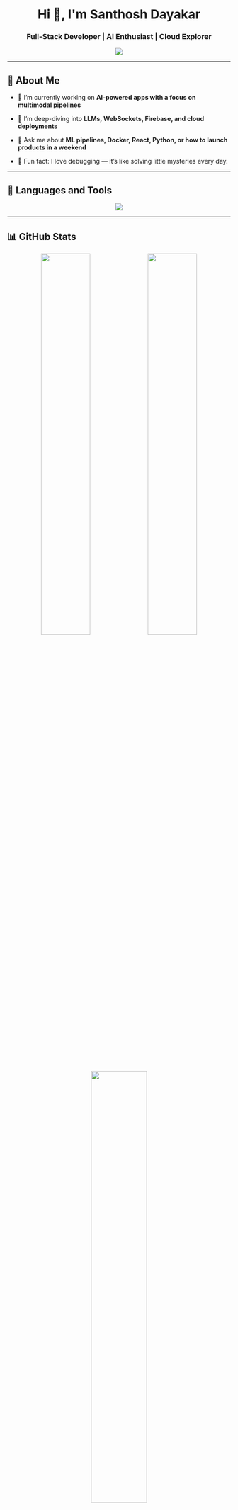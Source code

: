 <h1 align="center">Hi 👋, I'm Santhosh Dayakar</h1>
<h3 align="center">Full-Stack Developer | AI Enthusiast | Cloud Explorer</h3>

<p align="center">
  <img src="https://readme-typing-svg.herokuapp.com?font=Fira+Code&pause=1000&color=40FFBF&width=435&lines=Welcome+to+my+hub!;Building+projects+that+solve+real+problems;Learning+something+new+every+day!" />
</p>

---

## 🧠 About Me

- 🔭 I’m currently working on **AI-powered apps with a focus on multimodal pipelines**

- 🌱 I’m deep-diving into **LLMs, WebSockets, Firebase, and cloud deployments**

- 💬 Ask me about **ML pipelines, Docker, React, Python, or how to launch products in a weekend**

- 🧪 Fun fact: I love debugging — it’s like solving little mysteries every day.

---

## 🔧 Languages and Tools

<div align="center">
  <img src="https://skillicons.dev/icons?i=python,java,js,ts,html,css,react,nextjs,nodejs,express,mongodb,mysql,postgres,firebase,aws,gcp,docker,git,kubernetes,tensorflow,pytorch,vscode,figma&theme=dark" />
</div>

---

## 📊 GitHub Stats

<p align="center">
  <img src="https://github-readme-stats.vercel.app/api?username=S-15-77&show_icons=true&theme=tokyonight&hide_border=false" width="47%" />
  <img src="https://github-readme-streak-stats.herokuapp.com/?user=S-15-77&theme=tokyonight&hide_border=false" width="47%" />
</p>
<p align="center">
  <img src="https://github-readme-stats.vercel.app/api/top-langs/?username=S-15-77&layout=compact&theme=tokyonight&hide_border=false" width="50%" />
</p>

---

## 🏆 Trophies

<p align="center">
  <img src="https://github-profile-trophy.vercel.app/?username=S-15-77&theme=gruvbox&no-frame=true&no-bg=true&margin-w=4" />
</p>

---

## ✍️ Quote of the Day

<p align="center">
  <img src="https://quotes-github-readme.vercel.app/api?type=horizontal&theme=dark" />
</p>

---

## 🌐 Connect With Me

[![LinkedIn](https://img.shields.io/badge/LinkedIn-%230077B5.svg?style=for-the-badge&logo=linkedin&logoColor=white)](https://linkedin.com/in/santhosh-dayakar-45aab6202/)
[![YouTube](https://img.shields.io/badge/YouTube-%23FF0000.svg?style=for-the-badge&logo=YouTube&logoColor=white)](https://www.youtube.com/channel/UCXzVuptoIlka0mSXp0GbaRw)
[![Instagram](https://img.shields.io/badge/Instagram-%23E4405F.svg?style=for-the-badge&logo=Instagram&logoColor=white)](https://www.instagram.com/sandiz.de/)
[![Portfolio](https://img.shields.io/badge/Portfolio-%2312100E.svg?style=for-the-badge&logo=firefox&logoColor=white)](https://santhoshdayakar.dev)

---

## ☕ Support Me

[![Buy Me A Coffee](https://img.shields.io/badge/Buy%20Me%20a%20Coffee-%23FFDD00.svg?style=for-the-badge&logo=buy-me-a-coffee&logoColor=black)](https://www.buymeacoffee.com/santhoshdaya)

---

<p align="center">
  <img src="https://komarev.com/ghpvc/?username=S-15-77&label=Profile+views&color=40ffbf&style=flat" />
</p>
